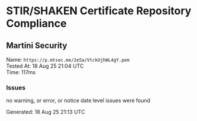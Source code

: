 # STIR/SHAKEN Certificate Repository Compliance

## Martini Security

Name: `https://p.mtsec.me/2e5a/VtckUjhWL4gY.pem`\
Tested At: 18 Aug 25 21:04 UTC\
Time: 117ms

### Issues

no warning, or error, or notice date level issues were found

Generated: 18 Aug 25 21:13 UTC
